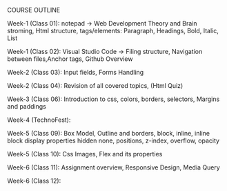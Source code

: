 COURSE OUTLINE

Week-1 (Class 01):
notepad ->
Web Development Theory and Brain stroming, Html structure, tags/elements: Paragraph, Headings, Bold, Italic, List

Week-1 (Class 02):
Visual Studio Code ->
Filing structure, Navigation between files,Anchor tags, Github Overview

Week-2 (Class 03):
Input fields, Forms Handling

Week-2 (Class 04):
Revision of all covered topics, (Html Quiz)

Week-3 (Class 06):
Introduction to css, colors, borders, selectors, Margins and paddings

Week-4 (TechnoFest):

Week-5 (Class 09):
Box Model, Outline and borders, block, inline, inline block
display properties hidden none, positions, z-index, overflow, opacity

Week-5 (Class 10):
Css Images, Flex and its properties

Week-6 (Class 11):
Assignment overview, Responsive Design, Media Query

Week-6 (Class 12):
